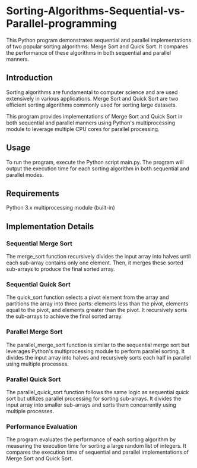 # Sorting-Algorithms-Sequential-vs-Parallel-programming

This Python program demonstrates sequential and parallel implementations of two popular sorting algorithms: Merge Sort and Quick Sort. It compares the performance of these algorithms in both sequential and parallel manners.

## Introduction

Sorting algorithms are fundamental to computer science and are used extensively in various applications. Merge Sort and Quick Sort are two efficient sorting algorithms commonly used for sorting large datasets.

This program provides implementations of Merge Sort and Quick Sort in both sequential and parallel manners using Python's multiprocessing module to leverage multiple CPU cores for parallel processing.

## Usage

To run the program, execute the Python script main.py. The program will output the execution time for each sorting algorithm in both sequential and parallel modes.

## Requirements

Python 3.x
multiprocessing module (built-in)

## Implementation Details

### Sequential Merge Sort
The merge_sort function recursively divides the input array into halves until each sub-array contains only one element. Then, it merges these sorted sub-arrays to produce the final sorted array.

### Sequential Quick Sort
The quick_sort function selects a pivot element from the array and partitions the array into three parts: elements less than the pivot, elements equal to the pivot, and elements greater than the pivot. It recursively sorts the sub-arrays to achieve the final sorted array.

### Parallel Merge Sort
The parallel_merge_sort function is similar to the sequential merge sort but leverages Python's multiprocessing module to perform parallel sorting. It divides the input array into halves and recursively sorts each half in parallel using multiple processes.

### Parallel Quick Sort
The parallel_quick_sort function follows the same logic as sequential quick sort but utilizes parallel processing for sorting sub-arrays. It divides the input array into smaller sub-arrays and sorts them concurrently using multiple processes.

### Performance Evaluation
The program evaluates the performance of each sorting algorithm by measuring the execution time for sorting a large random list of integers. It compares the execution time of sequential and parallel implementations of Merge Sort and Quick Sort.
